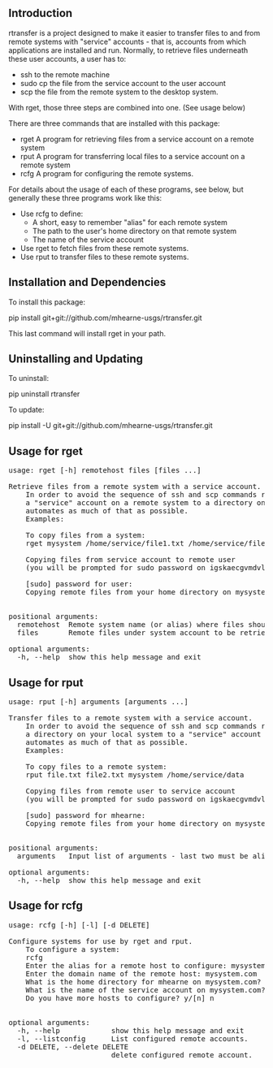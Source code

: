 Introduction
------------

rtransfer is a project designed to make it easier to transfer files to and from remote systems
with "service" accounts - that is, accounts from which applications are installed and run.  Normally,
to retrieve files underneath these user accounts, a user has to:

 - ssh to the remote machine
 - sudo cp the file from the service account to the user account
 - scp the file from the remote system to the desktop system.

With rget, those three steps are combined into one. (See usage below)

There are three commands that are installed with this package:
 - rget A program for retrieving files from a service account on a remote system
 - rput A program for transferring local files to a service account on a remote system
 - rcfg A program for configuring the remote systems.

For details about the usage of each of these programs, see below, but generally these three programs work like this:

 - Use rcfg to define:
   * A short, easy to remember "alias" for each remote system
   * The path to the user's home directory on that remote system
   * The name of the service account
 - Use rget to fetch files from these remote systems.
 - Use rput to transfer files to these remote systems.

Installation and Dependencies
-----------------------------
To install this package:

pip install git+git://github.com/mhearne-usgs/rtransfer.git

This last command will install rget in your path.

Uninstalling and Updating
-------------------------

To uninstall:

pip uninstall rtransfer

To update:

pip install -U git+git://github.com/mhearne-usgs/rtransfer.git


Usage for rget
--------
<pre>
usage: rget [-h] remotehost files [files ...]

Retrieve files from a remote system with a service account.
    In order to avoid the sequence of ssh and scp commands required to copy files from 
    a "service" account on a remote system to a directory on your local system, this program
    automates as much of that as possible.
    Examples:

    To copy files from a system:
    rget mysystem /home/service/file1.txt /home/service/file2.txt
    
    Copying files from service account to remote user 
    (you will be prompted for sudo password on igskaecgvmdvlsp)

    [sudo] password for user:
    Copying remote files from your home directory on mysystem to local directory.
    

positional arguments:
  remotehost  Remote system name (or alias) where files should be retrieved from
  files       Remote files under system account to be retrieved.

optional arguments:
  -h, --help  show this help message and exit
</pre>

Usage for rput
--------------
<pre>
usage: rput [-h] arguments [arguments ...]

Transfer files to a remote system with a service account.
    In order to avoid the sequence of ssh and scp commands required to copy files from 
    a directory on your local system to a "service" account on a remote system, this program
    automates as much of that as possible.
    Examples:

    To copy files to a remote system:
    rput file.txt file2.txt mysystem /home/service/data
    
    Copying files from remote user to service account 
    (you will be prompted for sudo password on igskaecgvmdvlsp)

    [sudo] password for mhearne:
    Copying remote files from your home directory on mysystem to service account folder.
    

positional arguments:
  arguments   Input list of arguments - last two must be alias and remote folder

optional arguments:
  -h, --help  show this help message and exit
</pre>

Usage for rcfg
--------------
<pre>
usage: rcfg [-h] [-l] [-d DELETE]

Configure systems for use by rget and rput.
    To configure a system:
    rcfg
    Enter the alias for a remote host to configure: mysystem
    Enter the domain name of the remote host: mysystem.com
    What is the home directory for mhearne on mysystem.com? /home/AD/myuser 
    What is the name of the service account on mysystem.com? service
    Do you have more hosts to configure? y/[n] n
    

optional arguments:
  -h, --help            show this help message and exit
  -l, --listconfig      List configured remote accounts.
  -d DELETE, --delete DELETE
                        delete configured remote account.
</pre>


